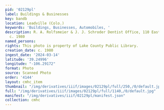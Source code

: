 ```yaml
---
pid: '02129pl'
label: Buildings & Businesses
key: bandb
location: Leadville (Colo.)
keywords: 'Buildings, Businesses, Automobiles, '
description: R. A. Rolfsmeier & J. J. Schroder Dentist Office, 110 East 7th Street,
  c. 1980
named_persons: 
rights: This photo is property of Lake County Public Library.
creation_date: c. 1980
ingest_date: '2024-03-14'
latitude: '39.24996'
longitude: "-106.29172"
format: Photo
source: Scanned Photo
order: '4144'
layout: cmhc_item
thumbnail: "/img/derivatives/iiif/images/02129pl/full/250,/0/default.jpg"
full: "/img/derivatives/iiif/images/02129pl/full/1140,/0/default.jpg"
manifest: "/img/derivatives/iiif/02129pl/manifest.json"
collection: cmhc
---
```

